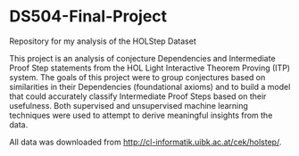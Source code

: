 # DS504-Final-Project
Repository for my analysis of the HOLStep Dataset

This project is an analysis of conjecture Dependencies and Intermediate Proof Step statements from the HOL Light Interactive Theorem Proving (ITP) system. The goals of this project were to group conjectures based on similarities in their Dependencies (foundational axioms) and to build a model that could accurately classify Intermediate Proof Steps based on their usefulness. Both supervised and unsupervised machine learning techniques were used to attempt to derive meaningful insights from the data.

All data was downloaded from http://cl-informatik.uibk.ac.at/cek/holstep/.
